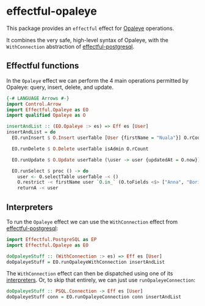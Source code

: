 # effectful-opaleye

This package provides an `effectful` effect for [Opaleye](https://hackage.haskell.org/package/opaleye) operations.

It combines the very safe, high-level syntax of Opaleye, with the `WithConnection` abstraction of [effectful-postgresql](https://github.com/fpringle/effectful-postgresql/blob/main/effectful-postgresql#readme).

## Effectful functions

In the `Opaleye` effect we can perform the 4 main operations permitted by Opaleye: query, insert, delete, and update.

```haskell
{-# LANGUAGE Arrows #-}
import Control.Arrow
import Effectful.Opaleye as EO
import qualified Opaleye as O

insertAndList :: (EO.Opaleye :> es) => Eff es [User]
insertAndList = do
  EO.runInsert $ O.Insert userTable [User {firstName = "Nuala"}] O.rCount Nothing

  EO.runDelete $ O.Delete userTable isAdmin O.rCount

  EO.runUpdate $ O.Update userTable (\user -> user {updatedAt = O.now}) isAdmin O.rCount

  EO.runSelect $ proc () -> do
    user <- O.selectTable userTable -< ()
    O.restrict -< firstName user `O.in_` (O.toFields <$> ["Anna", "Boris", "Carla"])
    returnA -< user
```

## Interpreters

To run the `Opaleye` effect we can use the `WithConnection` effect from [effectful-postgresql](https://github.com/fpringle/effectful-postgresql/blob/main/effectful-postgresql#readme):

```haskell
import Effectful.PostgreSQL as EP
import Effectful.Opaleye as EO

doOpaleyeStuff :: (WithConnection :> es) => Eff es [User]
doOpaleyeStuff = EO.runOpaleyeWithConnection insertAndList
```

The `WithConnection` effect can then be dispatched using one of its [interpreters](https://github.com/fpringle/effectful-postgresql/blob/main/effectful-postgresql#interpreters).
Or, to skip that entirely, we can just use `runOpaleyeConnection`:

```haskell
doOpaleyeStuff :: PSQL.Connection -> Eff es [User]
doOpaleyeStuff conn = EO.runOpaleyeConnection conn insertAndList
```
